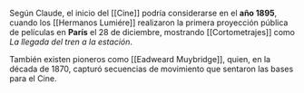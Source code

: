 Según Claude, el inicio del [[Cine]] podría considerarse en el **año 1895**, cuando los [[Hermanos Lumiére]] realizaron la primera proyección pública de películas en **París** el 28 de diciembre, mostrando [[Cortometrajes]] como *La llegada del tren a la estación*.

También existen pioneros como [[Eadweard Muybridge]], quien, en la década de 1870, capturó secuencias de movimiento que sentaron las bases para el Cine.